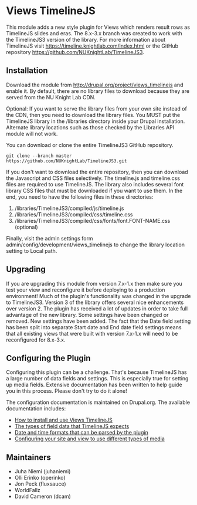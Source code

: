 Views TimelineJS
================
This module adds a new style plugin for Views which renders result rows as
TimelineJS slides and eras.  The 8.x-3.x branch was created to work with the
TimelineJS3 version of the library.  For more information about TimelineJS visit
https://timeline.knightlab.com/index.html or the GitHub repository
https://github.com/NUKnightLab/TimelineJS3.

Installation
------------
Download the module from http://drupal.org/project/views_timelinejs and enable
it.  By default, there are no library files to download because they are served
from the NU Knight Lab CDN.

Optional: If you want to serve the library files from your own site instead of
the CDN, then you need to download the library files.  You MUST put the
TimelineJS library in the /libraries directory inside your Drupal installation.
Alternate library locations such as those checked by the Libraries API module
will not work.

You can download or clone the entire TimelineJS3 GitHub repository.
```
git clone --branch master https://github.com/NUKnightLab/TimelineJS3.git
```

If you don't want to download the entire repository, then you can download the
Javascript and CSS files selectively.  The timeline.js and timeline.css files
are required to use TimelineJS.  The library also includes several font
library CSS files that must be downloaded if you want to use them.  In the end,
you need to have the following files in these directories:

1. /libraries/TimelineJS3/compiled/js/timeline.js
2. /libraries/TimelineJS3/compiled/css/timeline.css
3. /libraries/TimelineJS3/compiled/css/fonts/font.FONT-NAME.css (optional)

Finally, visit the admin settings form admin/config/development/views_timelinejs
to change the library location setting to Local path.

Upgrading
---------
If you are upgrading this module from version 7.x-1.x then make sure you test
your view and reconfigure it before deploying to a production environment!  Much
of the plugin's functionality was changed in the upgrade to TimelineJS3.
Version 3 of the library offers several nice enhancements over version 2.  The
plugin has received a lot of updates in order to take full advantage of the new
library.  Some settings have been changed or removed.  New settings have been
added.  The fact that the Date field setting has been split into separate Start
date and End date field settings means that all existing views that were built
with version 7.x-1.x will need to be reconfigured for 8.x-3.x.

Configuring the Plugin
----------------------
Configuring this plugin can be a challenge.  That's because TimelineJS has a
large number of data fields and settings.  This is especially true for setting
up media fields.  Extensive documentation has been written to help guide you in
this process.  Please don't try to do it alone!

The configuration documentation is maintained on Drupal.org.  The available
documentation includes:

* [How to install and use Views TimelineJS](
https://www.drupal.org/docs/8/modules/views-timelinejs/how-to-install-and-use-views-timelinejs
)
* [The types of field data that TimelineJS expects](
https://www.drupal.org/docs/8/modules/views-timelinejs/configuring-the-plugin)
* [Date and time formats that can be parsed by the plugin](
https://www.drupal.org/docs/8/modules/views-timelinejs/date-and-time-formats)
* [Configuring your site and view to use different types of media](
https://www.drupal.org/docs/8/modules/views-timelinejs/media-field-configuration
)

Maintainers
-----------
* Juha Niemi (juhaniemi)
* Olli Erinko (operinko)
* Jon Peck (fluxsauce)
* WorldFallz
* David Cameron (dcam)
